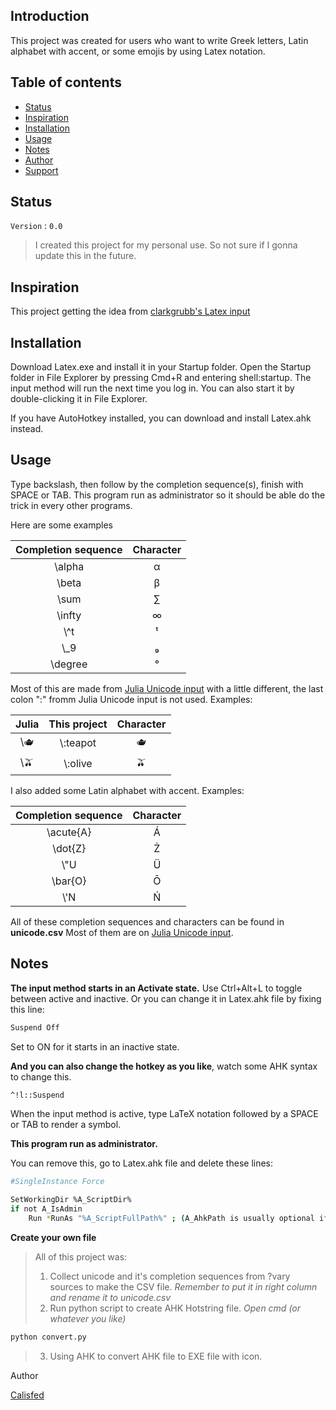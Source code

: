 

Introduction
-----
This project was created for users who want to write Greek letters, Latin alphabet with accent, or some emojis by using Latex notation.


Table of contents
-----
* [Status](#Status)
* [Inspiration](#Inspiration)
* [Installation](#Installtion)
* [Usage](#Usage)
* [Notes](#Notes)
* [Author](#Author)
* [Support](#Support)


Status
----
`Version` : `0.0`

>I created this project for my personal use. So not sure if I gonna update this in the future.

Inspiration
----

This project getting the idea from [clarkgrubb's Latex input](https://github.com/clarkgrubb/latex-input)



Installation
----
Download Latex.exe and install it in your Startup folder. Open the Startup folder in File Explorer by pressing Cmd+R and entering shell:startup. The input method will run the next time you log in. You can also start it by double-clicking it in File Explorer.

If you have AutoHotkey installed, you can download and install Latex.ahk instead.

Usage
----

Type backslash, then follow by the completion sequence(s), finish with SPACE or TAB.
This program run as administrator so it should be able do the trick in every other programs.

Here are some examples

|Completion sequence|Character|
|:-:                |:-:       |
|\\alpha            |α          |
|\\beta             | β         |
|\\sum              |∑          |
|\\infty            | ∞         |
|\\^t               |ᵗ          | 
|\\_9               | ₉         |
|\\degree           |°          |


Most of this are made from [Julia Unicode input](https://docs.julialang.org/en/v1/manual/unicode-input/) with a little different, the last colon ":" fromm Julia Unicode input is not used.
Examples:


|Julia      |This project|Character|
|:-:|:-:|:-:|
|\\:teapot: |\\:teapot  |🫖         |
|\\:olive:  |\\:olive   |🫒         |

I also added some Latin alphabet with accent. Examples:

|Completion sequence|Character|
|:--:       |:--:|
|\\acute{A} | Á |
|\\dot{Z}   | Ż |
|\\"U       | Ü |
|\\bar{O}   | Ō |
|\\'N     | Ń |

All of these completion sequences and characters can be found in **unicode.csv**
Most of them are on [Julia Unicode input](https://docs.julialang.org/en/v1/manual/unicode-input/).




Notes
-----
**The input method starts in an Activate state.** Use Ctrl+Alt+L to toggle between active and inactive. Or you can change it in Latex.ahk file by fixing this line:
```bash
Suspend Off 
```
Set to ON for it starts in an inactive state.

**And you can also change the hotkey as you like**, watch some AHK syntax to change this.
```bash
^!l::Suspend 
```

When the input method is active, type LaTeX notation followed by a SPACE or TAB to render a symbol.

**This program run as administrator.**

You can remove this, go to Latex.ahk file and delete these lines:

```bash
#SingleInstance Force

SetWorkingDir %A_ScriptDir%
if not A_IsAdmin
	Run *RunAs "%A_ScriptFullPath%" ; (A_AhkPath is usually optional if the script has the .ahk extension.) You would typically check  first.
```

**Create your own file**

>All of this project was:
>
>1. Collect unicode and it's completion sequences from ?vary sources to make the CSV file. _Remember to  put it in right column and rename it to unicode.csv_
>2. Run python script to create AHK Hotstring file.
>_Open cmd (or whatever you like)_
```bash
python convert.py
```
>3. Using AHK to convert AHK file to EXE file with icon.


Author

[Calisfed](https://github.com/calisfed/)




